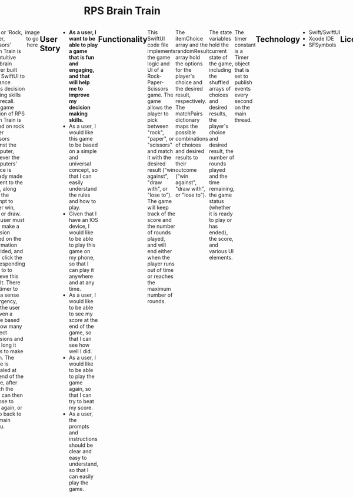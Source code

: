 # RPS Brain Train

<div style="display: flex; justify-content: center; width: 100%">
  <img src="./Resources/title.png" alt="Title screen" style="height: 300px; width: auto;">
  <img src="./Resources/ready.png" alt="Ready to play prompt" style="height: 300px; width: auto;">
  <img src="./Resources/game.png" alt="Game screen" style="height: 300px; width: auto;">
  <img src="./Resources/score.png" alt="Game score screen" style="height: 300px; width: auto;">
</p>

### A brain training SwiftUI app, built with a clean and minimalistic design, intended for IOS devices.

## Description

RPS or 'Rock, paper, scissors' Brain Train is an intuitive IOS brain trainer built with SwiftUI to enhance users decision making skills and recall. The game portion of RPS Brain Train is based on rock paper scissors against the computer, however the computers' choice is already made evident to the user, along with the prompt to either win, lose or draw. The user must then make a decision based on the information provided, and then click the corresponding item to to achieve this result. There is a timer to add a sense of urgency, and the user is given a score based on how many correct decisions and how long it takes to make them. The score is revealed at the end of the game, after which the user can then choose to play again, or to go back to the main menu.

<p align="center">
  <!-- <img src="./src/images/appGif.gif" alt="Snake game gif"> -->
  image to go here
</p>

---

| Table of Contents               |
| ------------------------------- |
| [User Story](#UserStory)        |
| [Functionality](#Functionality) |
| [Technology](#Technology)       |
| [License](#License)             |
| [Contributors](#Contributors)   |
| [Links](#Links)                 |

---

## User Story

-   **As a user, I want to be able to play a game that is fun and engaging, and that will help me to improve my decision making skills.**
-   As a user, I would like this game to be based on a simple and universal concept, so that I can easily understand the rules and how to play.
-   Given that I have an IOS device, I would like to be able to play this game on my phone, so that I can play it anywhere and at any time.
-   As a user, I would like to be able to see my score at the end of the game, so that I can see how well I did.
-   As a user, I would like to be able to play the game again, so that I can try to beat my score.
-   As a user, the prompts and instructions should be clear and easy to understand, so that I can easily play the game.

## Functionality

This SwiftUI code file implements the game logic and UI of a Rock-Paper-Scissors game. The game allows the player to pick between "rock", "paper", or "scissors" and match it with the desired result ("win against", "draw with", or "lose to"). The game will keep track of the score and the number of rounds played, and will end either when the player runs out of time or reaches the maximum number of rounds.

```swift
    static let itemChoice = ["rock", "paper", "scissors"]
    static let randomResult = ["win against", "draw with", "lose to"]
    static let matchPairs = [
        "rock": ["win against": "paper", "draw with": "rock", "lose to":"scissors", "symbol":"mountain.2"],
        "paper": ["win against": "scissors", "draw with": "paper", "lose to":"rock", "symbol":"doc"],
        "scissors": ["win against": "rock", "draw with": "scissors", "lose to":"paper", "symbol":"scissors"],
    ]
```

The itemChoice array and the randomResult array hold the options for the player's choice and the desired result, respectively. The matchPairs dictionary maps the possible combinations of choices and desired results to their outcome ("win against", "draw with", or "lose to").

```swift
    @State private var shuffledItemsArr = itemChoice.shuffled()
    @State private var shuffledResultsArr = randomResult.shuffled()
    @State private var shuffledSingleItem = itemChoice.shuffled()[0]
    @State private var rightChoice = "";
    @State private var numberOfRounds = 1;
    @State private var timeRemaining = 30;
    @State private var readyToPlay = false;
    @State private var gameHasEnded = false;
    @State private var score = 0;
```

The state variables hold the current state of the game, including the shuffled arrays of choices and desired results, the player's choice and desired result, the number of rounds played and the time remaining, the game status (whether it is ready to play or has ended), the score, and various UI elements.

```swift
        private let timer = Timer.publish(every: 1, on: .main, in: .common).autoconnect()

```

The timer constant is a Timer object that is set to publish events every second on the main thread.

## Technology

-   Swift/SwiftUI
-   Xcode IDE
-   SFSymbols

## License

[![License: MIT](https://img.shields.io/badge/License-MIT-yellow.svg)](https://opensource.org/licenses/MIT)

## Future Developments

-

## Contributions

This was a solo project :)

## Links

#### Github Repo

https://github.com/A11AN0/RPS-Brain-Train

#### Thanks for reading!-Allan :)
